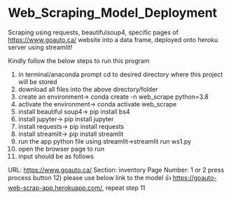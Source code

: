 # Web_Scraping_Model_Deployment
Scraping using requests, beautifulsoup4, specific pages of https://www.goauto.ca/ website into a data frame, deployed onto heroku server using streamlit!

Kindly follow the below steps to run this program
1) in terminal/anaconda prompt cd to desired directory where this project will be stored
2) download all files into the above directory/folder
3) create an environment-> conda create -n web_scrape python=3.8
4) activate the environment-> conda activate web_scrape
5) install beautiful soup4-> pip install bs4
6) install jupyter-> pip install jupyter
7) install requests-> pip install requests
8) install streamlit-> pip install streamlit
9) run the app python file using streamlit->streamlit run ws1.py
10) open the browser page to run
11) input should be as follows

URL: https://www.goauto.ca/ 
Section: inventory 
Page Number: 1 or 2
press process button
12) please use below link to the model 👍 https://goauto-web-scrap-app.herokuapp.com/, repeat step 11


